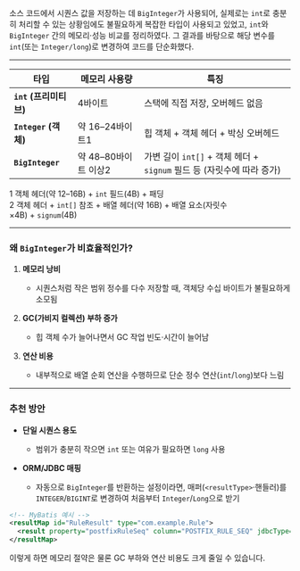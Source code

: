 

소스 코드에서 시퀀스 값을 저장하는 데 `BigInteger`가 사용되어, 실제로는 `int`로 충분히 처리할 수 있는 상황임에도 불필요하게 복잡한 타입이 사용되고 있었고,
`int`와 `BigInteger` 간의 메모리·성능 비교를 정리하였다. 그 결과를 바탕으로 해당 변수를 `int`(또는 `Integer/long`)로 변경하여 코드를 단순화했다.

---


|타입|메모리 사용량|특징|
|---|---|---|
|**`int` (프리미티브)**|4바이트|스택에 직접 저장, 오버헤드 없음|
|**`Integer` (객체)**|약 16–24바이트1|힙 객체 + 객체 헤더 + 박싱 오버헤드|
|**`BigInteger`**|약 48–80바이트 이상2|가변 길이 `int[]` + 객체 헤더 + `signum` 필드 등 (자릿수에 따라 증가)|

1 객체 헤더(약 12–16B) + `int` 필드(4B) + 패딩  
2 객체 헤더 + `int[]` 참조 + 배열 헤더(약 16B) + 배열 요소(자릿수×4B) + `signum`(4B)

---

### 왜 `BigInteger`가 비효율적인가?

1. **메모리 낭비**
    
    - 시퀀스처럼 작은 범위 정수를 다수 저장할 때, 객체당 수십 바이트가 불필요하게 소모됨
        
2. **GC(가비지 컬렉션) 부하 증가**
    
    - 힙 객체 수가 늘어나면서 GC 작업 빈도·시간이 늘어남
        
3. **연산 비용**
    
    - 내부적으로 배열 순회 연산을 수행하므로 단순 정수 연산(`int`/`long`)보다 느림
        

---

### 추천 방안

- **단일 시퀀스 용도**
    
    - 범위가 충분히 작으면 `int` 또는 여유가 필요하면 `long` 사용
        
- **ORM/JDBC 매핑**
    
    - 자동으로 `BigInteger`를 반환하는 설정이라면, 매퍼(`<resultType>`·핸들러)를 `INTEGER`/`BIGINT`로 변경하여 처음부터 `Integer`/`Long`으로 받기
        

```xml
<!-- MyBatis 예시 -->
<resultMap id="RuleResult" type="com.example.Rule">
  <result property="postfixRuleSeq" column="POSTFIX_RULE_SEQ" jdbcType="INTEGER"/>
</resultMap>
```

이렇게 하면 메모리 절약은 물론 GC 부하와 연산 비용도 크게 줄일 수 있습니다.